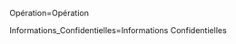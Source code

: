 Opération=<span class="definedterm">Opération</span>

Informations_Confidentielles=<span class="definedterm">Informations Confidentielles</span>
